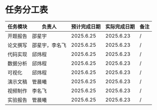 # 任务分工表

| 任务模块 | 负责人 | 预计完成日期 | 实际完成日期 | 备注 |
|---|---|---|---|---|
| 开题报告 | 邵星宇| 2025.6.25|2025.6.23 | /|
| 论文撰写 | 邵星宇，李名飞| 2025.6.25|2025.6.23 |/ |
| 代码实现 | 邱炜程| 2025.6.25|2025.6.23 | /|
| 数据分析 | 邱炜程| 2025.6.25|2025.6.23 | /|
| 可视化 | 邱炜程|  2025.6.25|2025.6.23 |/|
| 演示文稿 |管晨曦 | 2025.6.25|2025.6.23 |/ |
| 视频制作 | 李名飞| 2025.6.25|2025.6.23 | /|
| 实验报告 | 管晨曦| 2025.6.25|2025.6.23 |/ |
